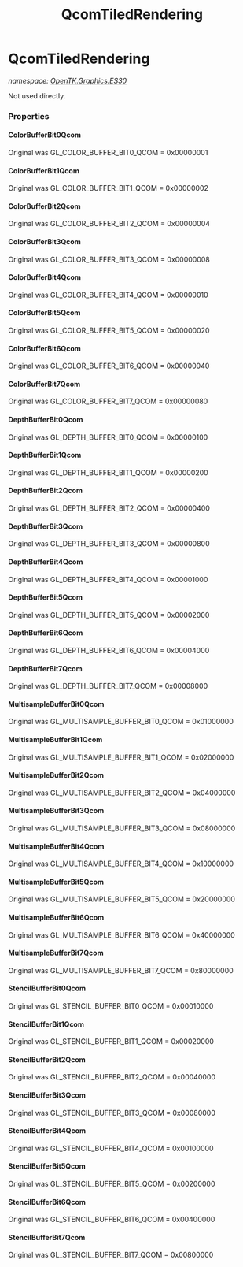 ﻿---
title: QcomTiledRendering
---

# QcomTiledRendering
_namespace: [OpenTK.Graphics.ES30](N-OpenTK.Graphics.ES30.html)_

Not used directly.



### Properties

#### ColorBufferBit0Qcom
Original was GL_COLOR_BUFFER_BIT0_QCOM = 0x00000001
#### ColorBufferBit1Qcom
Original was GL_COLOR_BUFFER_BIT1_QCOM = 0x00000002
#### ColorBufferBit2Qcom
Original was GL_COLOR_BUFFER_BIT2_QCOM = 0x00000004
#### ColorBufferBit3Qcom
Original was GL_COLOR_BUFFER_BIT3_QCOM = 0x00000008
#### ColorBufferBit4Qcom
Original was GL_COLOR_BUFFER_BIT4_QCOM = 0x00000010
#### ColorBufferBit5Qcom
Original was GL_COLOR_BUFFER_BIT5_QCOM = 0x00000020
#### ColorBufferBit6Qcom
Original was GL_COLOR_BUFFER_BIT6_QCOM = 0x00000040
#### ColorBufferBit7Qcom
Original was GL_COLOR_BUFFER_BIT7_QCOM = 0x00000080
#### DepthBufferBit0Qcom
Original was GL_DEPTH_BUFFER_BIT0_QCOM = 0x00000100
#### DepthBufferBit1Qcom
Original was GL_DEPTH_BUFFER_BIT1_QCOM = 0x00000200
#### DepthBufferBit2Qcom
Original was GL_DEPTH_BUFFER_BIT2_QCOM = 0x00000400
#### DepthBufferBit3Qcom
Original was GL_DEPTH_BUFFER_BIT3_QCOM = 0x00000800
#### DepthBufferBit4Qcom
Original was GL_DEPTH_BUFFER_BIT4_QCOM = 0x00001000
#### DepthBufferBit5Qcom
Original was GL_DEPTH_BUFFER_BIT5_QCOM = 0x00002000
#### DepthBufferBit6Qcom
Original was GL_DEPTH_BUFFER_BIT6_QCOM = 0x00004000
#### DepthBufferBit7Qcom
Original was GL_DEPTH_BUFFER_BIT7_QCOM = 0x00008000
#### MultisampleBufferBit0Qcom
Original was GL_MULTISAMPLE_BUFFER_BIT0_QCOM = 0x01000000
#### MultisampleBufferBit1Qcom
Original was GL_MULTISAMPLE_BUFFER_BIT1_QCOM = 0x02000000
#### MultisampleBufferBit2Qcom
Original was GL_MULTISAMPLE_BUFFER_BIT2_QCOM = 0x04000000
#### MultisampleBufferBit3Qcom
Original was GL_MULTISAMPLE_BUFFER_BIT3_QCOM = 0x08000000
#### MultisampleBufferBit4Qcom
Original was GL_MULTISAMPLE_BUFFER_BIT4_QCOM = 0x10000000
#### MultisampleBufferBit5Qcom
Original was GL_MULTISAMPLE_BUFFER_BIT5_QCOM = 0x20000000
#### MultisampleBufferBit6Qcom
Original was GL_MULTISAMPLE_BUFFER_BIT6_QCOM = 0x40000000
#### MultisampleBufferBit7Qcom
Original was GL_MULTISAMPLE_BUFFER_BIT7_QCOM = 0x80000000
#### StencilBufferBit0Qcom
Original was GL_STENCIL_BUFFER_BIT0_QCOM = 0x00010000
#### StencilBufferBit1Qcom
Original was GL_STENCIL_BUFFER_BIT1_QCOM = 0x00020000
#### StencilBufferBit2Qcom
Original was GL_STENCIL_BUFFER_BIT2_QCOM = 0x00040000
#### StencilBufferBit3Qcom
Original was GL_STENCIL_BUFFER_BIT3_QCOM = 0x00080000
#### StencilBufferBit4Qcom
Original was GL_STENCIL_BUFFER_BIT4_QCOM = 0x00100000
#### StencilBufferBit5Qcom
Original was GL_STENCIL_BUFFER_BIT5_QCOM = 0x00200000
#### StencilBufferBit6Qcom
Original was GL_STENCIL_BUFFER_BIT6_QCOM = 0x00400000
#### StencilBufferBit7Qcom
Original was GL_STENCIL_BUFFER_BIT7_QCOM = 0x00800000

